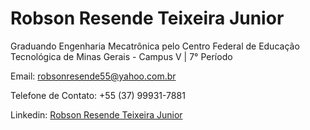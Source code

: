 # Robson Resende Teixeira Junior 
Graduando Engenharia Mecatrônica pelo Centro Federal de Educação Tecnológica de Minas Gerais - Campus V | 7° Período

Email: [robsonresende55@yahoo.com.br](mailto:robsonresende55@yahoo.com.br)

Telefone de Contato: +55 (37) 99931-7881 

Linkedin: [Robson Resende Teixeira Junior](https://www.linkedin.com/in/robson-resende-teixeira-junior-95116522b)
